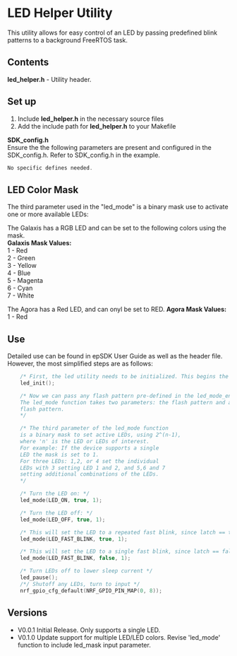 # LED Helper Utility

This utility allows for easy control of an LED by passing predefined blink patterns to a background FreeRTOS task.

## Contents
**led_helper.h** - Utility header.

## Set up
1. Include **led_helper.h** in the necessary source files
2. Add the include path for **led_helper.h** to your Makefile

**SDK_config.h**  
Ensure the the following parameters are present and configured in the SDK_config.h. Refer to SDK_config.h in the example.
```C++
No specific defines needed.
```

## LED Color Mask
The third parameter used in the "led_mode" is a binary mask use to activate one or more available LEDs:

The Galaxis has a RGB LED and can be set to the following colors using the mask.  
**Galaxis Mask Values:**  
1 - Red  
2 - Green  
3 - Yellow  
4 - Blue  
5 - Magenta  
6 - Cyan  
7 - White  

The Agora has a Red LED, and can onyl be set to RED.
**Agora Mask Values:**  
1 - Red  

## Use
Detailed use can be found in epSDK User Guide as well as the header file. However, the most simplified steps are as follows:

```C++
    /* First, the led utility needs to be initialized. This begins the background FreeRTOS task */
    led_init();

    /* Now we can pass any flash pattern pre-defined in the led_mode_enum within the led_helper.h file by use of the led_mode function 
    The led_mode function takes two parameters: the flash pattern and a bool that indicates whether the utility shall latch that
    flash pattern. 
    */

    /* The third parameter of the led_mode function
    is a binary mask to set active LEDs, using 2^(n-1), 
    where 'n' is the LED or LEDs of interest.  
    For example: If the device supports a single
    LED the mask is set to 1.
    For three LEDs: 1,2, or 4 set the individual
    LEDs with 3 setting LED 1 and 2, and 5,6 and 7
    setting additional combinations of the LEDs.
    */

    /* Turn the LED on: */
    led_mode(LED_ON, true, 1);

    /* Turn the LED off: */
    led_mode(LED_OFF, true, 1);

    /* This will set the LED to a repeated fast blink, since latch == true */
    led_mode(LED_FAST_BLINK, true, 1);

    /* This will set the LED to a single fast blink, since latch == false */
    led_mode(LED_FAST_BLINK, false, 1);

    /* Turn LEDs off to lower sleep current */
    led_pause();
    /*/ Shutoff any LEDs, turn to input */
    nrf_gpio_cfg_default(NRF_GPIO_PIN_MAP(0, 8));
```

## Versions
- V0.0.1 Initial Release. Only supports a single LED.
- V0.1.0 Update support for multiple LED/LED colors.  Revise 'led_mode' function to include led_mask input parameter.
